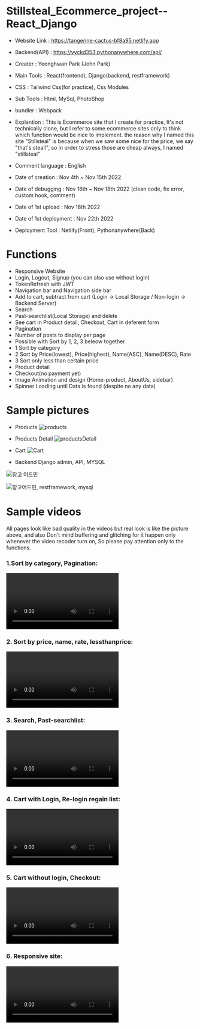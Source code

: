 # Stillsteal_Ecommerce_project--React_Django
- Website Link : https://tangerine-cactus-bf8a95.netlify.app
- Backend(API) : https://vyckd353.pythonanywhere.com/api/

- Creater : Yeonghwan Park (John Park)
- Main Tools : React(frontend), Django(backend, restframework)
- CSS : Tailwind Css(for practice), Css Modules
- Sub Tools : Html, MySql, PhotoShop
- bundler : Webpack
- Explantion : This is Ecommerce site that I create for practice,
It's not technically clone, but I refer to some ecommerce sites
only to think which function would be nice to implement.
the reason why I named this site "Stillsteal" is
because when we saw some nice for the price, we say "that's steal!",
so in order to stress those are cheap always, I named "stillsteal"
- Comment language : English

- Date of creation : Nov 4th ~ Nov 15th 2022
- Date of debugging : Nov 16th ~ Nov 18th 2022 (clean code, fix error, custom hook, comment)
- Date of 1st upload : Nov 18th 2022
- Date of 1st deployment : Nov 22th 2022
- Deployment Tool : Netlify(Front), Pythonanywhere(Back)


# Functions
- Responsive Website
- Login, Logout, Signup (you can also use without login)
- TokenRefresh with JWT
- Navigation bar and Navigation side bar
- Add to cart, subtract from cart (Login -> Local Storage / Non-login -> Backend Server)
- Search
- Past-searchlist(Local Storage) and delete
- See cart in Product detail, Checkout, Cart in deferent form
- Pagination
- Number of posts to display per page
- Possible with Sort by 1, 2, 3 beleow together 
- 1 Sort by category
- 2 Sort by Price(lowest), Price(highest), Name(ASC), Name(DESC), Rate
- 3 Sort only less than certain price
- Product detail
- Checkout(no payment yet)
- Image Animation and design (Home-product, AboutUs, sidebar)
- Spinner Loading until Data is found (despite no any data)

# Sample pictures

- Products
![products](https://user-images.githubusercontent.com/106279616/202816996-f3fbcef0-a825-4caf-9ed4-2f23246af5af.jpg)

- Products Detail
![productsDetail](https://user-images.githubusercontent.com/106279616/202817066-06a0eb33-4c0f-48b6-8a51-4785cfc3276b.jpg)

- Cart
![Cart](https://user-images.githubusercontent.com/106279616/202817073-01c09c47-7e73-436d-a6e2-cefcea5af410.jpg)

- Backend Django admin, API, MYSQL

![장고 어드민](https://user-images.githubusercontent.com/106279616/202817473-196059a0-9989-4470-89cc-8b7e1db7c439.jpg)

![장고어드민, restframework, mysql](https://user-images.githubusercontent.com/106279616/202817483-ed6cde7d-e580-4e51-bceb-3360eb941d9c.jpg)


# Sample videos
All pages look like bad quality in the videos but real look is like the picture above,
and also Don't mind buffering and glitching for it happen only whenever the video recoder turn on,
So please pay attention only to the functions.

<h3> 1.Sort by category, Pagination: </h3>
<video src="https://user-images.githubusercontent.com/106279616/203090869-de93ff39-b4e7-4a51-a479-5baded54638d.mp4"></video>

<h3> 2. Sort by price, name, rate, lessthanprice: </h3>
<video src="https://user-images.githubusercontent.com/106279616/203091737-eb973947-a08d-481b-b28a-c23f714a63c5.mp4"></video>

<h3> 3. Search, Past-searchlist:  </h3>
<video src="https://user-images.githubusercontent.com/106279616/203092189-8ffa67d9-c679-4923-b394-2ebfee7545b5.mp4"></video>

<h3> 4. Cart with Login, Re-login regain list: </h3>
<video src="https://user-images.githubusercontent.com/106279616/203092673-ad37e5ef-29c1-4e80-b6de-21fbb021b325.mp4"></video>

<h3> 5. Cart without login, Checkout: </h3>
<video src="https://user-images.githubusercontent.com/106279616/203092735-60519df0-070f-44be-960a-fb977508b317.mp4"></video>

<h3> 6. Responsive site: </h3>
<video src="https://user-images.githubusercontent.com/106279616/203093064-d76e9253-0e54-4650-b1d6-9c87c563aa78.mp4"></video>


